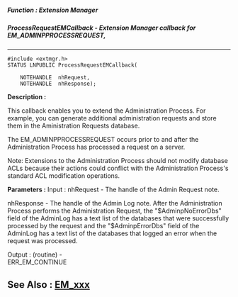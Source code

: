 ##### Function : Extension Manager
##### ProcessRequestEMCallback - Extension Manager callback for EM_ADMINPPROCESSREQUEST,
---
```
#include <extmgr.h>
STATUS LNPUBLIC ProcessRequestEMCallback(

	NOTEHANDLE  nhRequest,
	NOTEHANDLE  nhResponse);
```
**Description :**

This callback enables you to extend the Administration Process.  For example, 
you can generate additional administration requests and store them in the 
Aministration Requests database.  

The EM_ADMINPPROCESSREQUEST occurs prior to and after the Administration 
Process has processed a request on a server.

Note:  Extensions to the Administration Process should not modify database ACLs 
because their actions could conflict with the Administration Process's standard 
ACL modification operations.

**Parameters :**
Input :
nhRequest  -  The handle of the Admin Request note.

nhResponse  -  The handle of the Admin Log note.  After the Administration Process performs the Administration Request, the "$AdminpNoErrorDbs" field of the AdminLog has a text list of the databases that were successfully processed by the request and the "$AdminpErrorDbs" field of the AdminLog has a text list of the databases that logged an error when the request was processed.

Output :
(routine)  -  
ERR_EM_CONTINUE



**See Also :**
[EM_xxx](/domino-c-api-docs/reference/Symb/EM_xxx)
---
